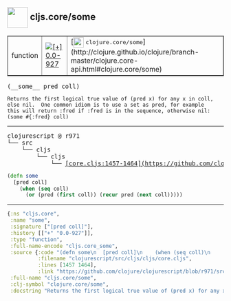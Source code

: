 ## <img width="48px" valign="middle" src="http://i.imgur.com/Hi20huC.png"> cljs.core/some

 <table border="1">
<tr>
<td>function</td>
<td><a href="https://github.com/cljsinfo/api-refs/tree/0.0-927"><img valign="middle" alt="[+] 0.0-927" src="https://img.shields.io/badge/+-0.0--927-lightgrey.svg"></a> </td>
<td>
[<img height="24px" valign="middle" src="http://i.imgur.com/1GjPKvB.png"> <samp>clojure.core/some</samp>](http://clojure.github.io/clojure/branch-master/clojure.core-api.html#clojure.core/some)
</td>
</tr>
</table>

 <samp>
(__some__ pred coll)<br>
</samp>

```
Returns the first logical true value of (pred x) for any x in coll,
else nil.  One common idiom is to use a set as pred, for example
this will return :fred if :fred is in the sequence, otherwise nil:
(some #{:fred} coll)
```

---

 <pre>
clojurescript @ r971
└── src
    └── cljs
        └── cljs
            └── <ins>[core.cljs:1457-1464](https://github.com/clojure/clojurescript/blob/r971/src/cljs/cljs/core.cljs#L1457-L1464)</ins>
</pre>

```clj
(defn some
  [pred coll]
    (when (seq coll)
      (or (pred (first coll)) (recur pred (next coll)))))
```


---

```clj
{:ns "cljs.core",
 :name "some",
 :signature ["[pred coll]"],
 :history [["+" "0.0-927"]],
 :type "function",
 :full-name-encode "cljs.core_some",
 :source {:code "(defn some\n  [pred coll]\n    (when (seq coll)\n      (or (pred (first coll)) (recur pred (next coll)))))",
          :filename "clojurescript/src/cljs/cljs/core.cljs",
          :lines [1457 1464],
          :link "https://github.com/clojure/clojurescript/blob/r971/src/cljs/cljs/core.cljs#L1457-L1464"},
 :full-name "cljs.core/some",
 :clj-symbol "clojure.core/some",
 :docstring "Returns the first logical true value of (pred x) for any x in coll,\nelse nil.  One common idiom is to use a set as pred, for example\nthis will return :fred if :fred is in the sequence, otherwise nil:\n(some #{:fred} coll)"}

```
